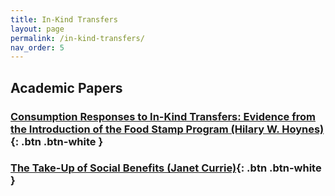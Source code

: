 ```yaml
---
title: In-Kind Transfers
layout: page
permalink: /in-kind-transfers/
nav_order: 5
---
```


<!-- ![Alt text](/imgs/rent.png "The Rent is too High") -->

<!-- <img src="./../assets/images/evictions.png" alt="Alt text" style="width: 100%; max-width: 100%; height: auto;" />-->


## **Academic Papers**


### [Consumption Responses to In-Kind Transfers: Evidence from the Introduction of the Food Stamp Program (Hilary W. Hoynes)](https://www.aeaweb.org/articles?id=10.1257/app.1.4.109){: .btn .btn-white }

### [The Take-Up of Social Benefits (Janet Currie)](https://www.iza.org/publications/dp/1103/the-take-up-of-social-benefits){: .btn .btn-white }


<!-- ---
title: Food 
layout: page
permalink: /food/
nav_order: 7
---

<style>
  button {
    font-size: 1.2em;
    padding: 10px 20px;
    border: none; /* Remove the border */
    box-shadow: 2px 2px 4px rgba(0,0,0,0.4);
  }

    .nyt {
    font-family: "Times New Roman", Times, serif;
    font-weight: bold;
    font-style: italic;
    margin-right: 10px; /* Add some right margin */
    cursor: pointer; /* Show hand cursor on hover */
    }
  
  .title {
    border-left: 1px solid black;
    padding-left: 10px;
  }

    h1 {
    font-weight: bold;
  }
</style>

<h1> Articles </h1>
<a href="https://www.nytimes.com/2010/01/03/us/03foodstamps.html" target="_blank">
  <button><span class="nyt">New York Times</span><span class="title"> Living on Nothing but Food Stamps</span></button>
</a>


<a href="https://www.nytimes.com/2023/03/17/world/food-stamps-cuts-rising-prices.html" target="_blank">
 <button><span class="nyt">New York Times</span><span class="title"> Going Hungry in America</span></button>
 </a> -->


